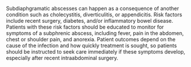 Subdiaphgramatic abscesses can happen as a consequence of another condition such as cholecystitis, diverticulitis, or appendicitis. Risk factors include recent surgery, diabetes, and/or inflammatory bowel disease. Patients with these risk factors should be educated to monitor for symptoms of a subphrenic abscess, including fever, pain in the abdomen, chest or shoulder pain, and anorexia. Patient outcomes depend on the cause of the infection and how quickly treatment is sought, so patients should be instructed to seek care immediately if these symptoms develop, especially after recent intraabdominal surgery.